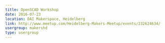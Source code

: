 ```yaml
---
title: OpenSCAD Workshop
date: 2016-07-23
location: DAI Makerspace, Heidelberg
link: http://www.meetup.com/Heidelberg-Makers-Meetup/events/232624634/
usergroup: makershd
type: usergroup
---
```

